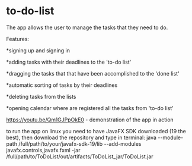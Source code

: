 # to-do-list
The app allows the user to manage the tasks that they need to do.

Features:

*signing up and signing in

*adding tasks with their deadlines to the 'to-do list'

*dragging the tasks that that have been accomplished to the 'done list'

*automatic sorting of tasks by their deadlines

*deleting tasks from the lists

*opening calendar where are registered all the tasks from 'to-do list'

https://youtu.be/Qm1GJPpOkE0 - demonstration of the app in action

to run the app on linux you need to have JavaFX SDK downloaded (19 the best), then
download the repository and type in terminal:
java --module-path /full/path/to/your/javafx-sdk-19/lib --add-modules javafx.controls,javafx.fxml -jar 
/full/path/to/ToDoList/out/artifacts/ToDoList_jar/ToDoList.jar
